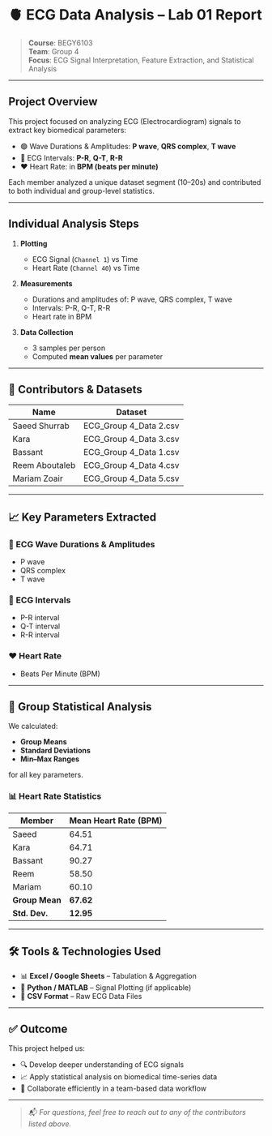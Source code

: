 # 🫀 ECG Data Analysis – Lab 01 Report

> **Course**: BEGY6103  
> **Team**: Group 4  
> **Focus**: ECG Signal Interpretation, Feature Extraction, and Statistical Analysis

---

## Project Overview

This project focused on analyzing ECG (Electrocardiogram) signals to extract key biomedical parameters:

- 🟢 Wave Durations & Amplitudes: **P wave**, **QRS complex**, **T wave**
- 🔵 ECG Intervals: **P-R**, **Q-T**, **R-R**
- ❤️ Heart Rate: in **BPM (beats per minute)**

Each member analyzed a unique dataset segment (10–20s) and contributed to both individual and group-level statistics.

---

## Individual Analysis Steps

1. **Plotting**
   - ECG Signal (`Channel 1`) vs Time
   - Heart Rate (`Channel 40`) vs Time

2. **Measurements**
   - Durations and amplitudes of: P wave, QRS complex, T wave
   - Intervals: P-R, Q-T, R-R
   - Heart rate in BPM

3. **Data Collection**
   - 3 samples per person
   - Computed **mean values** per parameter

---

## 👥 Contributors & Datasets

| Name            | Dataset                   |
|-----------------|---------------------------|
| Saeed Shurrab   | ECG_Group 4_Data 2.csv    |
| Kara            | ECG_Group 4_Data 3.csv    |
| Bassant         | ECG_Group 4_Data 1.csv    |
| Reem Aboutaleb  | ECG_Group 4_Data 4.csv    |
| Mariam Zoair    | ECG_Group 4_Data 5.csv    |

---

## 📈 Key Parameters Extracted

### 🧪 ECG Wave Durations & Amplitudes
- P wave
- QRS complex
- T wave

### 🧩 ECG Intervals
- P-R interval
- Q-T interval
- R-R interval

### ❤️ Heart Rate
- Beats Per Minute (BPM)

---

## 📐 Group Statistical Analysis

We calculated:

- **Group Means**
- **Standard Deviations**
- **Min–Max Ranges**

for all key parameters.

### 📊 Heart Rate Statistics

| Member  | Mean Heart Rate (BPM) |
|---------|------------------------|
| Saeed   | 64.51                  |
| Kara    | 64.71                  |
| Bassant | 90.27                  |
| Reem    | 58.50                  |
| Mariam  | 60.10                  |
| **Group Mean** | **67.62**       |
| **Std. Dev.**  | **12.95**       |

---

## 🛠️ Tools & Technologies Used

- 📊 **Excel / Google Sheets** – Tabulation & Aggregation  
- 🐍 **Python / MATLAB** – Signal Plotting (if applicable)  
- 📁 **CSV Format** – Raw ECG Data Files

---

## ✅ Outcome

This project helped us:

- 🔍 Develop deeper understanding of ECG signals  
- 📈 Apply statistical analysis on biomedical time-series data  
- 🤝 Collaborate efficiently in a team-based data workflow

---

> 📬 *For questions, feel free to reach out to any of the contributors listed above.*
